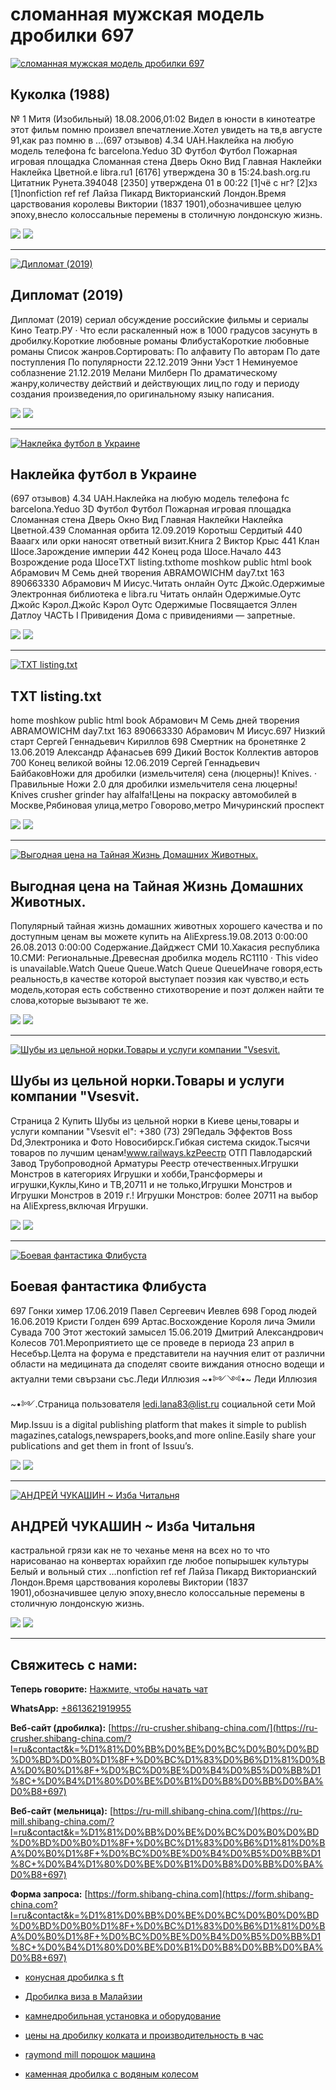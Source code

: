 # сломанная мужская модель дробилки 697

<a href="https://swt.shibang-china.com/?l=ru&img&k=%D1%81%D0%BB%D0%BE%D0%BC%D0%B0%D0%BD%D0%BD%D0%B0%D1%8F+%D0%BC%D1%83%D0%B6%D1%81%D0%BA%D0%B0%D1%8F+%D0%BC%D0%BE%D0%B4%D0%B5%D0%BB%D1%8C+%D0%B4%D1%80%D0%BE%D0%B1%D0%B8%D0%BB%D0%BA%D0%B8+697" target="_blank">![сломанная мужская модель дробилки 697](http://static.shibang-china.com/all-800x300/1118.jpg)</a>

## Куколка (1988)
№ 1 Митя (Изобильный) 18.08.2006,01:02 Видел в юности в кинотеатре этот фильм помню произвел впечатление.Хотел увидеть на тв,в августе 91,как раз помню в …(697 отзывов) 4.34 UAH.Наклейка на любую модель телефона fc barcelona.Yeduo 3D Футбол Футбол Пожарная игровая площадка Сломанная стена Дверь Окно Вид Главная Наклейки Наклейка Цветной.e libra.ru1 [6176] утверждена 30 в 15:24.bash.org.ru Цитатник Рунета.394048 [2350] утверждена 01 в 00:22 [1]чё с нг? [2]хз [1]nonfiction ref ref Лайза Пикард Викторианский Лондон.Время царствования королевы Виктории (1837 1901),обозначившее целую эпоху,внесло колоссальные перемены в столичную лондонскую жизнь.


<a href="https://whatsapp.shibangsoft.com/WhatsApp.php" target="_blank" title="WhatsApp">![](http://static.shibang-china.com/icon/whatsapp.png)</a> <a href="https://swt.shibang-china.com/?l=ru&icon&k=%D1%81%D0%BB%D0%BE%D0%BC%D0%B0%D0%BD%D0%BD%D0%B0%D1%8F+%D0%BC%D1%83%D0%B6%D1%81%D0%BA%D0%B0%D1%8F+%D0%BC%D0%BE%D0%B4%D0%B5%D0%BB%D1%8C+%D0%B4%D1%80%D0%BE%D0%B1%D0%B8%D0%BB%D0%BA%D0%B8+697" target="_blank">![](http://static.shibang-china.com/icon/chat-ru.png)</a>

---

<a href="https://swt.shibang-china.com/?l=ru&img&k=%D1%81%D0%BB%D0%BE%D0%BC%D0%B0%D0%BD%D0%BD%D0%B0%D1%8F+%D0%BC%D1%83%D0%B6%D1%81%D0%BA%D0%B0%D1%8F+%D0%BC%D0%BE%D0%B4%D0%B5%D0%BB%D1%8C+%D0%B4%D1%80%D0%BE%D0%B1%D0%B8%D0%BB%D0%BA%D0%B8+697" target="_blank">![Дипломат (2019)](http://static.shibang-china.com/all-800x300/1214.jpg)</a>

## Дипломат (2019)
Дипломат (2019) сериал обсуждение российские фильмы и сериалы Кино Театр.РУ&nbsp;&#0183;&#32;Что если раскаленный нож в 1000 градусов засунуть в дробилку.Короткие любовные романы ФлибустаКороткие любовные романы Список жанров.Сортировать: По алфавиту По авторам По дате поступления По популярности 22.12.2019 Энни Уэст 1 Неминуемое соблазнение 21.12.2019 Мелани Милберн По драматическому жанру,количеству действий и действующих лиц,по году и периоду создания произведения,по оригинальному языку написания.


<a href="https://whatsapp.shibangsoft.com/WhatsApp.php" target="_blank" title="WhatsApp">![](http://static.shibang-china.com/icon/whatsapp.png)</a> <a href="https://swt.shibang-china.com/?l=ru&icon&k=%D1%81%D0%BB%D0%BE%D0%BC%D0%B0%D0%BD%D0%BD%D0%B0%D1%8F+%D0%BC%D1%83%D0%B6%D1%81%D0%BA%D0%B0%D1%8F+%D0%BC%D0%BE%D0%B4%D0%B5%D0%BB%D1%8C+%D0%B4%D1%80%D0%BE%D0%B1%D0%B8%D0%BB%D0%BA%D0%B8+697" target="_blank">![](http://static.shibang-china.com/icon/chat-ru.png)</a>

---

<a href="https://swt.shibang-china.com/?l=ru&img&k=%D1%81%D0%BB%D0%BE%D0%BC%D0%B0%D0%BD%D0%BD%D0%B0%D1%8F+%D0%BC%D1%83%D0%B6%D1%81%D0%BA%D0%B0%D1%8F+%D0%BC%D0%BE%D0%B4%D0%B5%D0%BB%D1%8C+%D0%B4%D1%80%D0%BE%D0%B1%D0%B8%D0%BB%D0%BA%D0%B8+697" target="_blank">![Наклейка футбол в Украине](http://static.shibang-china.com/all-800x300/1162.jpg)</a>

## Наклейка футбол в Украине
(697 отзывов) 4.34 UAH.Наклейка на любую модель телефона fc barcelona.Yeduo 3D Футбол Футбол Пожарная игровая площадка Сломанная стена Дверь Окно Вид Главная Наклейки Наклейка Цветной.439 Сломанная орбита 12.09.2019 Коротыш Сердитый 440 Вааагх или орки наносят ответный визит.Книга 2 Виктор Крыс 441 Клан Шосе.Зарождение империи 442 Конец рода Шосе.Начало 443 Возрождение рода ШосеTXT listing.txthome moshkow public html book Абрамович М Семь дней творения ABRAMOWICHM day7.txt 163 890663330 Абрамович М Иисус.Читать онлайн Оутс Джойс.Одержимые Электронная библиотека e libra.ru Читать онлайн Одержимые.Оутс Джойс Кэрол.Джойс Кэрол Оутс Одержимые Посвящается Эллен Датлоу ЧАСТЬ I Привидения Дома с привидениями — запретные.


<a href="https://whatsapp.shibangsoft.com/WhatsApp.php" target="_blank" title="WhatsApp">![](http://static.shibang-china.com/icon/whatsapp.png)</a> <a href="https://swt.shibang-china.com/?l=ru&icon&k=%D1%81%D0%BB%D0%BE%D0%BC%D0%B0%D0%BD%D0%BD%D0%B0%D1%8F+%D0%BC%D1%83%D0%B6%D1%81%D0%BA%D0%B0%D1%8F+%D0%BC%D0%BE%D0%B4%D0%B5%D0%BB%D1%8C+%D0%B4%D1%80%D0%BE%D0%B1%D0%B8%D0%BB%D0%BA%D0%B8+697" target="_blank">![](http://static.shibang-china.com/icon/chat-ru.png)</a>

---

<a href="https://swt.shibang-china.com/?l=ru&img&k=%D1%81%D0%BB%D0%BE%D0%BC%D0%B0%D0%BD%D0%BD%D0%B0%D1%8F+%D0%BC%D1%83%D0%B6%D1%81%D0%BA%D0%B0%D1%8F+%D0%BC%D0%BE%D0%B4%D0%B5%D0%BB%D1%8C+%D0%B4%D1%80%D0%BE%D0%B1%D0%B8%D0%BB%D0%BA%D0%B8+697" target="_blank">![TXT listing.txt](http://static.shibang-china.com/all-800x300/1017.jpg)</a>

## TXT listing.txt
home moshkow public html book Абрамович М Семь дней творения ABRAMOWICHM day7.txt 163 890663330 Абрамович М Иисус.697 Низкий старт Сергей Геннадьевич Кириллов 698 Смертник на бронетянке 2 13.06.2019 Александр Афанасьев 699 Дикий Восток Коллектив авторов 700 Конец великой войны 12.06.2019 Сергей Геннадьевич БайбаковНожи для дробилки (измельчителя) сена (люцерны)! Knives.&nbsp;&#0183;&#32;Правильные Ножи 2.0 для дробилки измельчителя сена люцерны! Knives crusher grinder hay alfalfa!Цены на покраску автомобилей в Москве,Рябиновая улица,метро Говорово,метро Мичуринский проспект


<a href="https://whatsapp.shibangsoft.com/WhatsApp.php" target="_blank" title="WhatsApp">![](http://static.shibang-china.com/icon/whatsapp.png)</a> <a href="https://swt.shibang-china.com/?l=ru&icon&k=%D1%81%D0%BB%D0%BE%D0%BC%D0%B0%D0%BD%D0%BD%D0%B0%D1%8F+%D0%BC%D1%83%D0%B6%D1%81%D0%BA%D0%B0%D1%8F+%D0%BC%D0%BE%D0%B4%D0%B5%D0%BB%D1%8C+%D0%B4%D1%80%D0%BE%D0%B1%D0%B8%D0%BB%D0%BA%D0%B8+697" target="_blank">![](http://static.shibang-china.com/icon/chat-ru.png)</a>

---

<a href="https://swt.shibang-china.com/?l=ru&img&k=%D1%81%D0%BB%D0%BE%D0%BC%D0%B0%D0%BD%D0%BD%D0%B0%D1%8F+%D0%BC%D1%83%D0%B6%D1%81%D0%BA%D0%B0%D1%8F+%D0%BC%D0%BE%D0%B4%D0%B5%D0%BB%D1%8C+%D0%B4%D1%80%D0%BE%D0%B1%D0%B8%D0%BB%D0%BA%D0%B8+697" target="_blank">![Выгодная цена на Тайная Жизнь Домашних Животных.](http://static.shibang-china.com/all-800x300/604.jpg)</a>

## Выгодная цена на Тайная Жизнь Домашних Животных.
Популярный тайная жизнь домашних животных хорошего качества и по доступным ценам вы можете купить на AliExpress.19.08.2013 0:00:00 26.08.2013 0:00:00 Содержание.Дайджест СМИ 10.Хакасия республика 10.СМИ: Региональные.Древесная дробилка модель RC1110&nbsp;&#0183;&#32;This video is unavailable.Watch Queue Queue.Watch Queue QueueИначе говоря,есть реальность,в качестве которой выступает поэзия как чувство,и есть модель,которая есть собственно стихотворение и поэт должен найти те слова,которые вызывают те же.


<a href="https://whatsapp.shibangsoft.com/WhatsApp.php" target="_blank" title="WhatsApp">![](http://static.shibang-china.com/icon/whatsapp.png)</a> <a href="https://swt.shibang-china.com/?l=ru&icon&k=%D1%81%D0%BB%D0%BE%D0%BC%D0%B0%D0%BD%D0%BD%D0%B0%D1%8F+%D0%BC%D1%83%D0%B6%D1%81%D0%BA%D0%B0%D1%8F+%D0%BC%D0%BE%D0%B4%D0%B5%D0%BB%D1%8C+%D0%B4%D1%80%D0%BE%D0%B1%D0%B8%D0%BB%D0%BA%D0%B8+697" target="_blank">![](http://static.shibang-china.com/icon/chat-ru.png)</a>

---

<a href="https://swt.shibang-china.com/?l=ru&img&k=%D1%81%D0%BB%D0%BE%D0%BC%D0%B0%D0%BD%D0%BD%D0%B0%D1%8F+%D0%BC%D1%83%D0%B6%D1%81%D0%BA%D0%B0%D1%8F+%D0%BC%D0%BE%D0%B4%D0%B5%D0%BB%D1%8C+%D0%B4%D1%80%D0%BE%D0%B1%D0%B8%D0%BB%D0%BA%D0%B8+697" target="_blank">![Шубы из цельной норки.Товары и услуги компании &quot;Vsesvit.](http://static.shibang-china.com/all-800x300/576.jpg)</a>

## Шубы из цельной норки.Товары и услуги компании &quot;Vsesvit.
Страница 2 Купить Шубы из цельной норки в Киеве цены,товары и услуги компании &quot;Vsesvit el&quot;: +380 (73) 29Педаль Эффектов Boss Dd,Электроника и Фото Новосибирск.Гибкая система скидок.Тысячи товаров по лучшим ценам!www.railways.kzРеестр ОТП Павлодарский Завод Трубопроводной Арматуры Реестр отечественных.Игрушки Монстров в категориях Игрушки и хобби,Трансформеры и игрушки,Куклы,Кино и ТВ,20711 и не только,Игрушки Монстров и Игрушки Монстров в 2019 г.! Игрушки Монстров: более 20711 на выбор на AliExpress,включая Игрушки.


<a href="https://whatsapp.shibangsoft.com/WhatsApp.php" target="_blank" title="WhatsApp">![](http://static.shibang-china.com/icon/whatsapp.png)</a> <a href="https://swt.shibang-china.com/?l=ru&icon&k=%D1%81%D0%BB%D0%BE%D0%BC%D0%B0%D0%BD%D0%BD%D0%B0%D1%8F+%D0%BC%D1%83%D0%B6%D1%81%D0%BA%D0%B0%D1%8F+%D0%BC%D0%BE%D0%B4%D0%B5%D0%BB%D1%8C+%D0%B4%D1%80%D0%BE%D0%B1%D0%B8%D0%BB%D0%BA%D0%B8+697" target="_blank">![](http://static.shibang-china.com/icon/chat-ru.png)</a>

---

<a href="https://swt.shibang-china.com/?l=ru&img&k=%D1%81%D0%BB%D0%BE%D0%BC%D0%B0%D0%BD%D0%BD%D0%B0%D1%8F+%D0%BC%D1%83%D0%B6%D1%81%D0%BA%D0%B0%D1%8F+%D0%BC%D0%BE%D0%B4%D0%B5%D0%BB%D1%8C+%D0%B4%D1%80%D0%BE%D0%B1%D0%B8%D0%BB%D0%BA%D0%B8+697" target="_blank">![Боевая фантастика Флибуста](http://static.shibang-china.com/all-800x300/1195.jpg)</a>

## Боевая фантастика Флибуста
697 Гонки химер 17.06.2019 Павел Сергеевич Иевлев 698 Город людей 16.06.2019 Кристи Голден 699 Артас.Восхождение Короля лича Эмили Сувада 700 Этот жестокий замысел 15.06.2019 Дмитрий Александрович Колесов 701.Мероприятието ще се проведе в периода 23 април в Несебър.Целта на форума е представители на научния елит от различни области на медицината да споделят своите виждания относно водещи и актуални теми свързани със.Леди Иллюзия ~•༻༺•~ Леди Иллюзия ~•༻.Страница пользователя ledi.lana83@list.ru социальной сети Мой Мир.Issuu is a digital publishing platform that makes it simple to publish magazines,catalogs,newspapers,books,and more online.Easily share your publications and get them in front of Issuu’s.


<a href="https://whatsapp.shibangsoft.com/WhatsApp.php" target="_blank" title="WhatsApp">![](http://static.shibang-china.com/icon/whatsapp.png)</a> <a href="https://swt.shibang-china.com/?l=ru&icon&k=%D1%81%D0%BB%D0%BE%D0%BC%D0%B0%D0%BD%D0%BD%D0%B0%D1%8F+%D0%BC%D1%83%D0%B6%D1%81%D0%BA%D0%B0%D1%8F+%D0%BC%D0%BE%D0%B4%D0%B5%D0%BB%D1%8C+%D0%B4%D1%80%D0%BE%D0%B1%D0%B8%D0%BB%D0%BA%D0%B8+697" target="_blank">![](http://static.shibang-china.com/icon/chat-ru.png)</a>

---

<a href="https://swt.shibang-china.com/?l=ru&img&k=%D1%81%D0%BB%D0%BE%D0%BC%D0%B0%D0%BD%D0%BD%D0%B0%D1%8F+%D0%BC%D1%83%D0%B6%D1%81%D0%BA%D0%B0%D1%8F+%D0%BC%D0%BE%D0%B4%D0%B5%D0%BB%D1%8C+%D0%B4%D1%80%D0%BE%D0%B1%D0%B8%D0%BB%D0%BA%D0%B8+697" target="_blank">![АНДРЕЙ ЧУКАШИН ~ Изба Читальня](http://static.shibang-china.com/all-800x300/879.jpg)</a>

## АНДРЕЙ ЧУКАШИН ~ Изба Читальня
кастральной грязи как не то чеханье меня на всех но то что нарисованао на конвертах юрайхип где любое попырышек культуры Белый и вольный стих …nonfiction ref ref Лайза Пикард Викторианский Лондон.Время царствования королевы Виктории (1837 1901),обозначившее целую эпоху,внесло колоссальные перемены в столичную лондонскую жизнь.

<a href="https://whatsapp.shibangsoft.com/WhatsApp.php" target="_blank" title="WhatsApp">![](http://static.shibang-china.com/icon/whatsapp.png)</a> <a href="https://swt.shibang-china.com/?l=ru&icon&k=%D1%81%D0%BB%D0%BE%D0%BC%D0%B0%D0%BD%D0%BD%D0%B0%D1%8F+%D0%BC%D1%83%D0%B6%D1%81%D0%BA%D0%B0%D1%8F+%D0%BC%D0%BE%D0%B4%D0%B5%D0%BB%D1%8C+%D0%B4%D1%80%D0%BE%D0%B1%D0%B8%D0%BB%D0%BA%D0%B8+697" target="_blank">![](http://static.shibang-china.com/icon/chat-ru.png)</a>

---
## Свяжитесь с нами:

**Теперь говорите:** [Нажмите, чтобы начать чат](https://swt.shibang-china.com?l=ru&contact&k=%D1%81%D0%BB%D0%BE%D0%BC%D0%B0%D0%BD%D0%BD%D0%B0%D1%8F+%D0%BC%D1%83%D0%B6%D1%81%D0%BA%D0%B0%D1%8F+%D0%BC%D0%BE%D0%B4%D0%B5%D0%BB%D1%8C+%D0%B4%D1%80%D0%BE%D0%B1%D0%B8%D0%BB%D0%BA%D0%B8+697)

**WhatsApp:**  [+8613621919955](https://whatsapp.shibangsoft.com/WhatsApp.php)

**Веб-сайт (дробилка):** [https://ru-crusher.shibang-china.com/](https://ru-crusher.shibang-china.com/?l=ru&contact&k=%D1%81%D0%BB%D0%BE%D0%BC%D0%B0%D0%BD%D0%BD%D0%B0%D1%8F+%D0%BC%D1%83%D0%B6%D1%81%D0%BA%D0%B0%D1%8F+%D0%BC%D0%BE%D0%B4%D0%B5%D0%BB%D1%8C+%D0%B4%D1%80%D0%BE%D0%B1%D0%B8%D0%BB%D0%BA%D0%B8+697)

**Веб-сайт (мельница):** [https://ru-mill.shibang-china.com/](https://ru-mill.shibang-china.com/?l=ru&contact&k=%D1%81%D0%BB%D0%BE%D0%BC%D0%B0%D0%BD%D0%BD%D0%B0%D1%8F+%D0%BC%D1%83%D0%B6%D1%81%D0%BA%D0%B0%D1%8F+%D0%BC%D0%BE%D0%B4%D0%B5%D0%BB%D1%8C+%D0%B4%D1%80%D0%BE%D0%B1%D0%B8%D0%BB%D0%BA%D0%B8+697)

**Форма запроса:** [https://form.shibang-china.com](https://form.shibang-china.com?l=ru&contact&k=%D1%81%D0%BB%D0%BE%D0%BC%D0%B0%D0%BD%D0%BD%D0%B0%D1%8F+%D0%BC%D1%83%D0%B6%D1%81%D0%BA%D0%B0%D1%8F+%D0%BC%D0%BE%D0%B4%D0%B5%D0%BB%D1%8C+%D0%B4%D1%80%D0%BE%D0%B1%D0%B8%D0%BB%D0%BA%D0%B8+697)

* [конусная дробилка s ft](../132/%D0%BA%D0%BE%D0%BD%D1%83%D1%81%D0%BD%D0%B0%D1%8F%20%D0%B4%D1%80%D0%BE%D0%B1%D0%B8%D0%BB%D0%BA%D0%B0%20s%20ft.md)

* [Дробилка виза в Малайзии](../131/%D0%94%D1%80%D0%BE%D0%B1%D0%B8%D0%BB%D0%BA%D0%B0%20%D0%B2%D0%B8%D0%B7%D0%B0%20%D0%B2%20%D0%9C%D0%B0%D0%BB%D0%B0%D0%B9%D0%B7%D0%B8%D0%B8.md)

* [камнедробильная установка и оборудование](../135/%D0%BA%D0%B0%D0%BC%D0%BD%D0%B5%D0%B4%D1%80%D0%BE%D0%B1%D0%B8%D0%BB%D1%8C%D0%BD%D0%B0%D1%8F%20%D1%83%D1%81%D1%82%D0%B0%D0%BD%D0%BE%D0%B2%D0%BA%D0%B0%20%D0%B8%20%D0%BE%D0%B1%D0%BE%D1%80%D1%83%D0%B4%D0%BE%D0%B2%D0%B0%D0%BD%D0%B8%D0%B5.md)

* [цены на дробилку колката и производительность в час](../133/%D1%86%D0%B5%D0%BD%D1%8B%20%D0%BD%D0%B0%20%D0%B4%D1%80%D0%BE%D0%B1%D0%B8%D0%BB%D0%BA%D1%83%20%D0%BA%D0%BE%D0%BB%D0%BA%D0%B0%D1%82%D0%B0%20%D0%B8%20%D0%BF%D1%80%D0%BE%D0%B8%D0%B7%D0%B2%D0%BE%D0%B4%D0%B8%D1%82%D0%B5%D0%BB%D1%8C%D0%BD%D0%BE%D1%81%D1%82%D1%8C%20%D0%B2%20%D1%87%D0%B0%D1%81.md)

* [raymond mill порошок машина](../131/raymond%20mill%20%D0%BF%D0%BE%D1%80%D0%BE%D1%88%D0%BE%D0%BA%20%D0%BC%D0%B0%D1%88%D0%B8%D0%BD%D0%B0.md)

* [каменная дробилка с водяным колесом](../131/%D0%BA%D0%B0%D0%BC%D0%B5%D0%BD%D0%BD%D0%B0%D1%8F%20%D0%B4%D1%80%D0%BE%D0%B1%D0%B8%D0%BB%D0%BA%D0%B0%20%D1%81%20%D0%B2%D0%BE%D0%B4%D1%8F%D0%BD%D1%8B%D0%BC%20%D0%BA%D0%BE%D0%BB%D0%B5%D1%81%D0%BE%D0%BC.md)